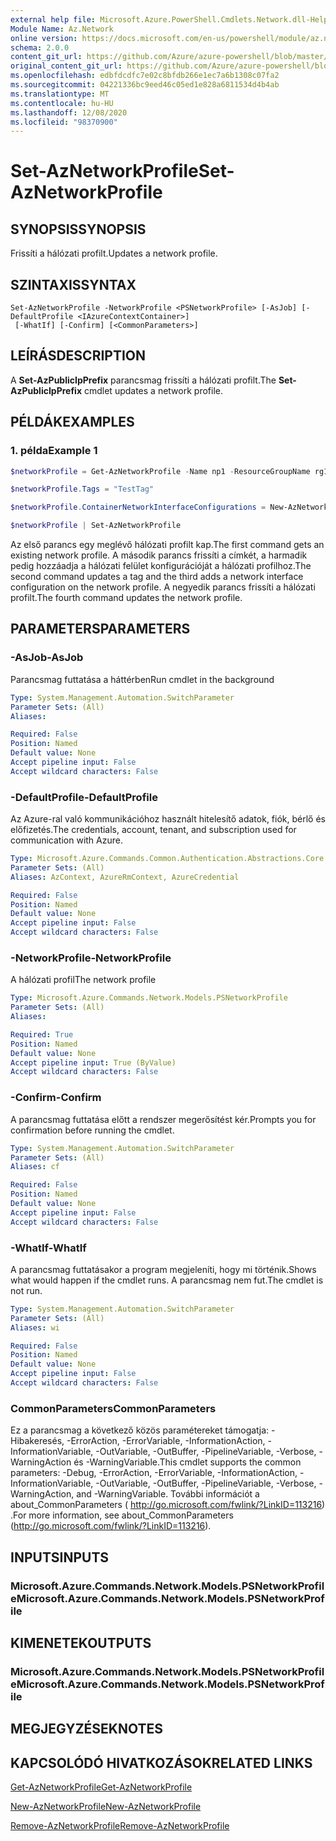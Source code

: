 ```yaml
---
external help file: Microsoft.Azure.PowerShell.Cmdlets.Network.dll-Help.xml
Module Name: Az.Network
online version: https://docs.microsoft.com/en-us/powershell/module/az.network/set-aznetworkprofile
schema: 2.0.0
content_git_url: https://github.com/Azure/azure-powershell/blob/master/src/Network/Network/help/Set-AzNetworkProfile.md
original_content_git_url: https://github.com/Azure/azure-powershell/blob/master/src/Network/Network/help/Set-AzNetworkProfile.md
ms.openlocfilehash: edbfdcdfc7e02c8bfdb266e1ec7a6b1308c07fa2
ms.sourcegitcommit: 04221336bc9eed46c05ed1e828a6811534d4b4ab
ms.translationtype: MT
ms.contentlocale: hu-HU
ms.lasthandoff: 12/08/2020
ms.locfileid: "98370900"
---
```

# <span data-ttu-id="6e1b2-101">Set-AzNetworkProfile</span><span class="sxs-lookup"><span data-stu-id="6e1b2-101">Set-AzNetworkProfile</span></span>

## <span data-ttu-id="6e1b2-102">SYNOPSIS</span><span class="sxs-lookup"><span data-stu-id="6e1b2-102">SYNOPSIS</span></span>
<span data-ttu-id="6e1b2-103">Frissíti a hálózati profilt.</span><span class="sxs-lookup"><span data-stu-id="6e1b2-103">Updates a network profile.</span></span>

## <span data-ttu-id="6e1b2-104">SZINTAXIS</span><span class="sxs-lookup"><span data-stu-id="6e1b2-104">SYNTAX</span></span>

```
Set-AzNetworkProfile -NetworkProfile <PSNetworkProfile> [-AsJob] [-DefaultProfile <IAzureContextContainer>]
 [-WhatIf] [-Confirm] [<CommonParameters>]
```

## <span data-ttu-id="6e1b2-105">LEÍRÁS</span><span class="sxs-lookup"><span data-stu-id="6e1b2-105">DESCRIPTION</span></span>
<span data-ttu-id="6e1b2-106">A **Set-AzPublicIpPrefix** parancsmag frissíti a hálózati profilt.</span><span class="sxs-lookup"><span data-stu-id="6e1b2-106">The **Set-AzPublicIpPrefix** cmdlet updates a network profile.</span></span>

## <span data-ttu-id="6e1b2-107">PÉLDÁK</span><span class="sxs-lookup"><span data-stu-id="6e1b2-107">EXAMPLES</span></span>

### <span data-ttu-id="6e1b2-108">1. példa</span><span class="sxs-lookup"><span data-stu-id="6e1b2-108">Example 1</span></span>
```powershell
$networkProfile = Get-AzNetworkProfile -Name np1 -ResourceGroupName rg1

$networkProfile.Tags = "TestTag"

$networkProfile.ContainerNetworkInterfaceConfigurations = New-AzNetworkProfileContainerNicConfig -Name cnicconfig1

$networkProfile | Set-AzNetworkProfile
```

<span data-ttu-id="6e1b2-109">Az első parancs egy meglévő hálózati profilt kap.</span><span class="sxs-lookup"><span data-stu-id="6e1b2-109">The first command gets an existing network profile.</span></span> <span data-ttu-id="6e1b2-110">A második parancs frissíti a címkét, a harmadik pedig hozzáadja a hálózati felület konfigurációját a hálózati profilhoz.</span><span class="sxs-lookup"><span data-stu-id="6e1b2-110">The second command updates a tag and the third adds a network interface configuration on the network profile.</span></span> <span data-ttu-id="6e1b2-111">A negyedik parancs frissíti a hálózati profilt.</span><span class="sxs-lookup"><span data-stu-id="6e1b2-111">The fourth command updates the network profile.</span></span>

## <span data-ttu-id="6e1b2-112">PARAMETERS</span><span class="sxs-lookup"><span data-stu-id="6e1b2-112">PARAMETERS</span></span>

### <span data-ttu-id="6e1b2-113">-AsJob</span><span class="sxs-lookup"><span data-stu-id="6e1b2-113">-AsJob</span></span>
<span data-ttu-id="6e1b2-114">Parancsmag futtatása a háttérben</span><span class="sxs-lookup"><span data-stu-id="6e1b2-114">Run cmdlet in the background</span></span>

```yaml
Type: System.Management.Automation.SwitchParameter
Parameter Sets: (All)
Aliases:

Required: False
Position: Named
Default value: None
Accept pipeline input: False
Accept wildcard characters: False
```

### <span data-ttu-id="6e1b2-115">-DefaultProfile</span><span class="sxs-lookup"><span data-stu-id="6e1b2-115">-DefaultProfile</span></span>
<span data-ttu-id="6e1b2-116">Az Azure-ral való kommunikációhoz használt hitelesítő adatok, fiók, bérlő és előfizetés.</span><span class="sxs-lookup"><span data-stu-id="6e1b2-116">The credentials, account, tenant, and subscription used for communication with Azure.</span></span>

```yaml
Type: Microsoft.Azure.Commands.Common.Authentication.Abstractions.Core.IAzureContextContainer
Parameter Sets: (All)
Aliases: AzContext, AzureRmContext, AzureCredential

Required: False
Position: Named
Default value: None
Accept pipeline input: False
Accept wildcard characters: False
```

### <span data-ttu-id="6e1b2-117">-NetworkProfile</span><span class="sxs-lookup"><span data-stu-id="6e1b2-117">-NetworkProfile</span></span>
<span data-ttu-id="6e1b2-118">A hálózati profil</span><span class="sxs-lookup"><span data-stu-id="6e1b2-118">The network profile</span></span>

```yaml
Type: Microsoft.Azure.Commands.Network.Models.PSNetworkProfile
Parameter Sets: (All)
Aliases:

Required: True
Position: Named
Default value: None
Accept pipeline input: True (ByValue)
Accept wildcard characters: False
```

### <span data-ttu-id="6e1b2-119">-Confirm</span><span class="sxs-lookup"><span data-stu-id="6e1b2-119">-Confirm</span></span>
<span data-ttu-id="6e1b2-120">A parancsmag futtatása előtt a rendszer megerősítést kér.</span><span class="sxs-lookup"><span data-stu-id="6e1b2-120">Prompts you for confirmation before running the cmdlet.</span></span>

```yaml
Type: System.Management.Automation.SwitchParameter
Parameter Sets: (All)
Aliases: cf

Required: False
Position: Named
Default value: None
Accept pipeline input: False
Accept wildcard characters: False
```

### <span data-ttu-id="6e1b2-121">-WhatIf</span><span class="sxs-lookup"><span data-stu-id="6e1b2-121">-WhatIf</span></span>
<span data-ttu-id="6e1b2-122">A parancsmag futtatásakor a program megjeleníti, hogy mi történik.</span><span class="sxs-lookup"><span data-stu-id="6e1b2-122">Shows what would happen if the cmdlet runs.</span></span>
<span data-ttu-id="6e1b2-123">A parancsmag nem fut.</span><span class="sxs-lookup"><span data-stu-id="6e1b2-123">The cmdlet is not run.</span></span>

```yaml
Type: System.Management.Automation.SwitchParameter
Parameter Sets: (All)
Aliases: wi

Required: False
Position: Named
Default value: None
Accept pipeline input: False
Accept wildcard characters: False
```

### <span data-ttu-id="6e1b2-124">CommonParameters</span><span class="sxs-lookup"><span data-stu-id="6e1b2-124">CommonParameters</span></span>
<span data-ttu-id="6e1b2-125">Ez a parancsmag a következő közös paramétereket támogatja: -Hibakeresés, -ErrorAction, -ErrorVariable, -InformationAction, -InformationVariable, -OutVariable, -OutBuffer, -PipelineVariable, -Verbose, -WarningAction és -WarningVariable.</span><span class="sxs-lookup"><span data-stu-id="6e1b2-125">This cmdlet supports the common parameters: -Debug, -ErrorAction, -ErrorVariable, -InformationAction, -InformationVariable, -OutVariable, -OutBuffer, -PipelineVariable, -Verbose, -WarningAction, and -WarningVariable.</span></span> <span data-ttu-id="6e1b2-126">További információt a about_CommonParameters ( http://go.microsoft.com/fwlink/?LinkID=113216) .</span><span class="sxs-lookup"><span data-stu-id="6e1b2-126">For more information, see about_CommonParameters (http://go.microsoft.com/fwlink/?LinkID=113216).</span></span>

## <span data-ttu-id="6e1b2-127">INPUTS</span><span class="sxs-lookup"><span data-stu-id="6e1b2-127">INPUTS</span></span>

### <span data-ttu-id="6e1b2-128">Microsoft.Azure.Commands.Network.Models.PSNetworkProfile</span><span class="sxs-lookup"><span data-stu-id="6e1b2-128">Microsoft.Azure.Commands.Network.Models.PSNetworkProfile</span></span>

## <span data-ttu-id="6e1b2-129">KIMENETEK</span><span class="sxs-lookup"><span data-stu-id="6e1b2-129">OUTPUTS</span></span>

### <span data-ttu-id="6e1b2-130">Microsoft.Azure.Commands.Network.Models.PSNetworkProfile</span><span class="sxs-lookup"><span data-stu-id="6e1b2-130">Microsoft.Azure.Commands.Network.Models.PSNetworkProfile</span></span>

## <span data-ttu-id="6e1b2-131">MEGJEGYZÉSEK</span><span class="sxs-lookup"><span data-stu-id="6e1b2-131">NOTES</span></span>

## <span data-ttu-id="6e1b2-132">KAPCSOLÓDÓ HIVATKOZÁSOK</span><span class="sxs-lookup"><span data-stu-id="6e1b2-132">RELATED LINKS</span></span>

[<span data-ttu-id="6e1b2-133">Get-AzNetworkProfile</span><span class="sxs-lookup"><span data-stu-id="6e1b2-133">Get-AzNetworkProfile</span></span>](./Get-AzNetworkProfile.md)

[<span data-ttu-id="6e1b2-134">New-AzNetworkProfile</span><span class="sxs-lookup"><span data-stu-id="6e1b2-134">New-AzNetworkProfile</span></span>](./New-AzNetworkProfile.md)

[<span data-ttu-id="6e1b2-135">Remove-AzNetworkProfile</span><span class="sxs-lookup"><span data-stu-id="6e1b2-135">Remove-AzNetworkProfile</span></span>](./Remove-AzNetworkProfile.md)

